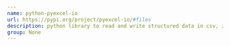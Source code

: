 ```yaml
---
name: python-pyexcel-io
url: https://pypi.org/project/pyexcel-io/#files
description: python library to read and write structured data in csv, zipped csvformat and to/from databases. URL : https://pypi.org/project/pyexcel-io/#files Groups : None
group: None
---
```

